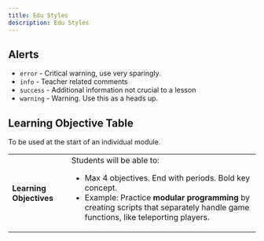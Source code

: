 ```yaml
---
title: Edu Styles
description: Edu Styles
---
```


## Alerts

- `error` - Critical warning, use very sparingly.
- `info` - Teacher related comments
- `success` - Additional information not crucial to a lesson
- `warning` - Warning. Use this as a heads up.

## Learning Objective Table

To be used at the start of an individual module.

<table>
  <tbody>
    <tr>
      <td><h4>Learning Objectives</h4></td>
      <td>
        Students will be able to:
        <ul>
          <li>Max 4 objectives. End with periods. Bold key concept.</li>
          <li>Example: Practice <b>modular programming</b> by creating scripts that separately handle game functions, like teleporting players.</li>
        </ul>
      </td>
    </tr>
  </tbody>
</table>
